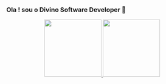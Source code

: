 ### Ola ! sou o Divino Software Developer  👋
  
 <div align="center">
  <a href="https://github.com/juniorwar360">
  <img height="150em" src="https://github-readme-stats.vercel.app/api?username=juniorwar360&show_icons=false&theme=dark&include_all_commits=true&count_private=true"/>
  <img height="150em" src="https://github-readme-stats.vercel.app/api/top-langs/?username=juniorwar360&layout=compact&langs_count=7&theme=dark"/>
</div>
 
